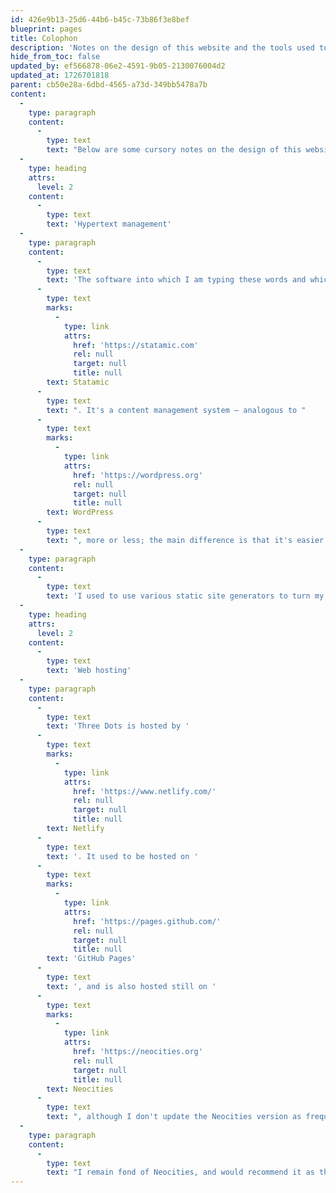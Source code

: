 ```yaml
---
id: 426e9b13-25d6-44b6-b45c-73b86f3e8bef
blueprint: pages
title: Colophon
description: 'Notes on the design of this website and the tools used to create it.'
hide_from_toc: false
updated_by: ef566878-06e2-4591-9b05-2130076004d2
updated_at: 1726701818
parent: cb50e28a-6dbd-4565-a73d-349bb5478a7b
content:
  -
    type: paragraph
    content:
      -
        type: text
        text: "Below are some cursory notes on the design of this website and the tools I've used to create it."
  -
    type: heading
    attrs:
      level: 2
    content:
      -
        type: text
        text: 'Hypertext management'
  -
    type: paragraph
    content:
      -
        type: text
        text: 'The software into which I am typing these words and which will transform them into glorious hypertext is called '
      -
        type: text
        marks:
          -
            type: link
            attrs:
              href: 'https://statamic.com'
              rel: null
              target: null
              title: null
        text: Statamic
      -
        type: text
        text: ". It's a content management system – analogous to "
      -
        type: text
        marks:
          -
            type: link
            attrs:
              href: 'https://wordpress.org'
              rel: null
              target: null
              title: null
        text: WordPress
      -
        type: text
        text: ", more or less; the main difference is that it's easier and more fun to extend and customize."
  -
    type: paragraph
    content:
      -
        type: text
        text: 'I used to use various static site generators to turn my prose into HTML – I should set down my thoughts on them all someday. But I gave them all up in favour of a graphical editing interface, and never looked back.'
  -
    type: heading
    attrs:
      level: 2
    content:
      -
        type: text
        text: 'Web hosting'
  -
    type: paragraph
    content:
      -
        type: text
        text: 'Three Dots is hosted by '
      -
        type: text
        marks:
          -
            type: link
            attrs:
              href: 'https://www.netlify.com/'
              rel: null
              target: null
              title: null
        text: Netlify
      -
        type: text
        text: '. It used to be hosted on '
      -
        type: text
        marks:
          -
            type: link
            attrs:
              href: 'https://pages.github.com/'
              rel: null
              target: null
              title: null
        text: 'GitHub Pages'
      -
        type: text
        text: ', and is also hosted still on '
      -
        type: text
        marks:
          -
            type: link
            attrs:
              href: 'https://neocities.org'
              rel: null
              target: null
              title: null
        text: Neocities
      -
        type: text
        text: ", although I don't update the Neocities version as frequently."
  -
    type: paragraph
    content:
      -
        type: text
        text: "I remain fond of Neocities, and would recommend it as the easiest to use and least intimidating of all the methods of putting hypertext on the internet. They even have an in-browser HTML editor, so you don't have to figure out how to upload stuff. Of course Netlify and services like it offer much more control over how your site is served."
---
```

